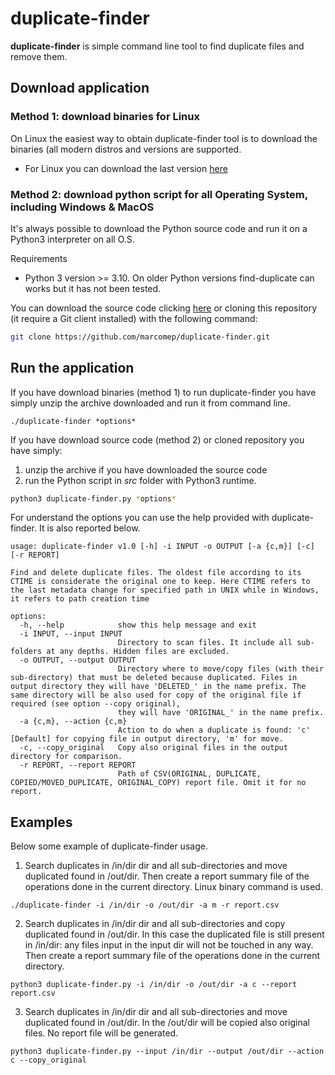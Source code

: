# duplicate-finder
**duplicate-finder** is simple command line tool to find duplicate files and remove them.

## Download application

### Method 1: download binaries for Linux

On Linux the easiest way to obtain duplicate-finder tool is to download the binaries (all modern distros and versions are supported.

- For Linux you can download the last version [here](https://duckduckgo.com)

### Method 2: download python script for all Operating System, including Windows & MacOS

It's always possible to download the Python source code and run it on a Python3 interpreter on all O.S.

Requirements
- Python 3 version >= 3.10. On older Python versions find-duplicate can works but it has not been tested.

You can download the source code clicking [here](https://github.com/marcomep/duplicate-finder/archive/refs/heads/main.zip) or cloning this repository (it require a Git client installed) with the following command:

```bash
git clone https://github.com/marcomep/duplicate-finder.git
```

## Run the application
If you have download binaries (method 1) to run duplicate-finder you have simply unzip the archive downloaded and run it from command line.

```
./duplicate-finder *options*
```

If you have download source code (method 2) or cloned repository you have simply:

1. unzip the archive if you have downloaded the source code 
2. run the Python script in *src* folder with Python3 runtime.

```bash
python3 duplicate-finder.py *options*
```

For understand the options you can use the help provided with duplicate-finder. It is also reported below.

```
usage: duplicate-finder v1.0 [-h] -i INPUT -o OUTPUT [-a {c,m}] [-c] [-r REPORT]

Find and delete duplicate files. The oldest file according to its CTIME is considerate the original one to keep. Here CTIME refers to the last metadata change for specified path in UNIX while in Windows, it refers to path creation time

options:
  -h, --help            show this help message and exit
  -i INPUT, --input INPUT
                        Directory to scan files. It include all sub-folders at any depths. Hidden files are excluded.
  -o OUTPUT, --output OUTPUT
                        Directory where to move/copy files (with their sub-directory) that must be deleted because duplicated. Files in output directory they will have 'DELETED_' in the name prefix. The same directory will be also used for copy of the original file if required (see option --copy original),
                        they will have 'ORIGINAL_' in the name prefix.
  -a {c,m}, --action {c,m}
                        Action to do when a duplicate is found: 'c' [Default] for copying file in output directory, 'm' for move.
  -c, --copy_original   Copy also original files in the output directory for comparison.
  -r REPORT, --report REPORT
                        Path of CSV(ORIGINAL, DUPLICATE, COPIED/MOVED_DUPLICATE, ORIGINAL_COPY) report file. Omit it for no report.
```

## Examples

Below some example of duplicate-finder usage.

1. Search duplicates in /in/dir dir and all sub-directories and move duplicated found in /out/dir. Then create a report summary file of the operations done in the current directory. Linux binary command is used.
```
./duplicate-finder -i /in/dir -o /out/dir -a m -r report.csv
```

2. Search duplicates in /in/dir dir and all sub-directories and copy duplicated found in /out/dir. In this case the duplicated file is still present in /in/dir: any files input in the input dir will not be touched in any way. Then create a report summary file of the operations done in the current directory.
```
python3 duplicate-finder.py -i /in/dir -o /out/dir -a c --report report.csv
```

3. Search duplicates in /in/dir dir and all sub-directories and move duplicated found in /out/dir. In the /out/dir will be copied also original files. No report file will be generated.
```
python3 duplicate-finder.py --input /in/dir --output /out/dir --action c --copy_original
```
